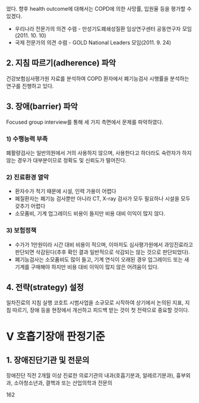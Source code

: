 었다. 향후 health outcome에 대해서는 COPD에 의한 사망률, 입원율 등을 평가할 수 있겠다.

*   우리나라 전문가의 의견 수렴 - 만성기도폐쇄성질환 임상연구센터 공동연구자 모임(2011. 10. 10)
*   국제 전문가의 의견 수렴 - GOLD National Leaders 모임(2011. 9. 24)

## 2. 지침 따르기(adherence) 파악

건강보험심사평가원 자료를 분석하여 COPD 환자에서 폐기능검사 시행률을 분석하는 연구를 진행하고 있다.

## 3. 장애(barrier) 파악

Focused group interview를 통해 세 가지 측면에서 문제를 파악하였다.

### 1) 수행능력 부족

폐활량검사는 일반의원에서 거의 사용하지 않으며, 사용한다고 하더라도 숙련자가 하지 않는 경우가 대부분이므로 정확도 및 신뢰도가 떨어진다.

### 2) 진료환경 열악

*   환자수가 적기 때문에 시설, 인력 가용이 어렵다
*   폐질환자는 폐기능 검사뿐만 아니라 CT, X-ray 검사가 모두 필요하나 시설을 모두 갖추기 어렵다
*   소모품비, 기계 업그레이드 비용이 들지만 비용 대비 이익이 많지 않다.

### 3) 보험정책

*   수가가 1만원이라 시간 대비 비용이 적으며, 이마저도 심사평가원에서 과잉진료라고 판단되면 삭감된다(추후 확인 결과 일반적으로 삭감되는 않는 것으로 판단되었다).
*   폐기능검사는 소모품비도 많이 들고, 기계 연식이 오래된 경우 업그레이드 또는 새 기계를 구매해야 하지만 비용 대비 이익이 많지 않은 어려움이 있다.

## 4. 전략(strategy) 설정

일차진료의 지침 실행 코호트 시범사업을 소규모로 시작하여 상기에서 논의된 지표, 지침 따르기, 장애 등을 현장에서 개선하고 피드백 받는 것이 첫 전략으로 중요할 것이다.

# V 호흡기장애 판정기준

## 1. 장애진단기관 및 전문의

장애진단 직전 2개월 이상 진료한 의료기관의 내과(호흡기분과, 알레르기분과), 흉부외과, 소아청소년과, 결핵과 또는 산업의학과 전문의

<PAGE>162